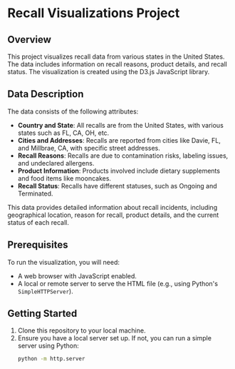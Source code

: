 # Recall Visualizations Project

## Overview
This project visualizes recall data from various states in the United States. The data includes information on recall reasons, product details, and recall status. The visualization is created using the D3.js JavaScript library.

## Data Description
The data consists of the following attributes:
- **Country and State**: All recalls are from the United States, with various states such as FL, CA, OH, etc.
- **Cities and Addresses**: Recalls are reported from cities like Davie, FL, and Millbrae, CA, with specific street addresses.
- **Recall Reasons**: Recalls are due to contamination risks, labeling issues, and undeclared allergens.
- **Product Information**: Products involved include dietary supplements and food items like mooncakes.
- **Recall Status**: Recalls have different statuses, such as Ongoing and Terminated.

This data provides detailed information about recall incidents, including geographical location, reason for recall, product details, and the current status of each recall.

## Prerequisites
To run the visualization, you will need:
- A web browser with JavaScript enabled.
- A local or remote server to serve the HTML file (e.g., using Python's `SimpleHTTPServer`).

## Getting Started
1. Clone this repository to your local machine.
2. Ensure you have a local server set up. If not, you can run a simple server using Python:
   ```sh
   python -m http.server
